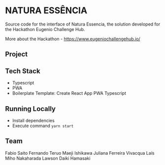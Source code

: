 # NATURA ESSÊNCIA

Source code for the interface of Natura Essencia, the solution developed for the 
Hackathon Eugenio Challenge Hub.

More about the Hackathon - https://www.eugeniochallengehub.io/

## Project

## Tech Stack
- Typescript
- PWA
- Boilerplate Template: Create React App PWA Typescript

## Running Locally
- Install dependencies
- Execute command `yarn start`

## Team
Fabio Saito
Fernando Teruo Maeji Ishikawa
Juliana Ferreira Vivacqua
Laís Miho Nakaharada
Lawson Daiki Hamasaki
